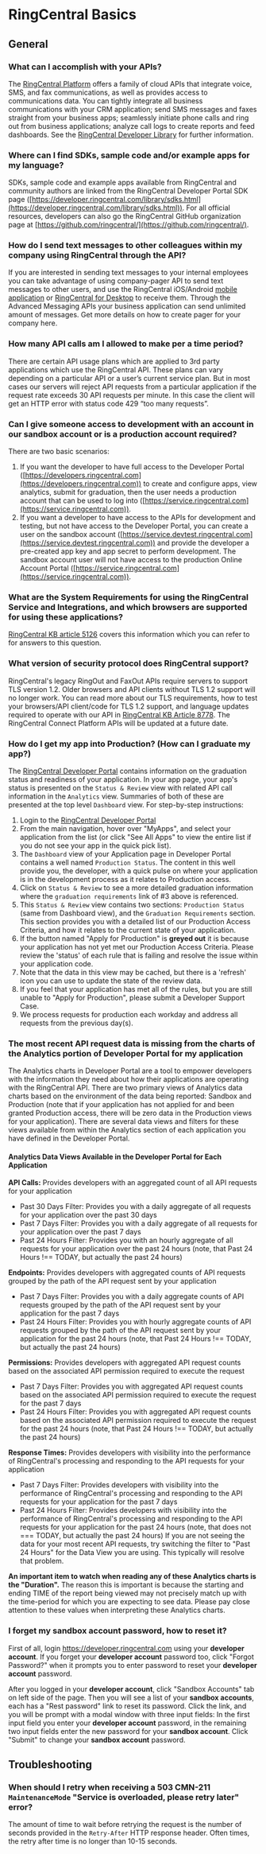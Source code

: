 # RingCentral Basics

## General

### What can I accomplish with your APIs?

The [RingCentral Platform](https://developers.ringcentral.com) offers a family of cloud APIs that integrate voice, SMS, and fax communications, as well as provides access to communications data. You can tightly integrate all business communications with your CRM application; send SMS messages and faxes straight from your business apps; seamlessly initiate phone calls and ring out from business applications; analyze call logs to create reports and feed dashboards. See the [RingCentral Developer Library](https://developer.ringcentral.com/api-and-docs.html) for further information.

### Where can I find SDKs, sample code and/or example apps for my language?

SDKs, sample code and example apps available from RingCentral and community authors are linked from the RingCentral Developer Portal SDK page ([https://developer.ringcentral.com/library/sdks.html](https://developer.ringcentral.com/library/sdks.html)). For all official resources, developers can also go the RingCentral GitHub organization page at [https://github.com/ringcentral/](https://github.com/ringcentral/).

### How do I send text messages to other colleagues within my company using RingCentral through the API?

If you are interested in sending text messages to your internal employees you can take advantage of using company-pager API to send text messages to other users, and use the RingCentral iOS/Android [mobile application](http://www.ringcentral.com/office/features/rcmobile/overview.html) or [RingCentral for Desktop](http://www.ringcentral.com/office/features/desktop-apps/overview.html) to receive them. Through the Advanced Messaging APIs your business application can send unlimited amount of messages. Get more details on how to create pager for your company here.

### How many API calls am I allowed to make per a time period?

There are certain API usage plans which are applied to 3rd party applications which use the RingCentral API. These plans can vary depending on a particular API or a user’s current service plan. But in most cases our servers will reject API requests from a particular application if the request rate exceeds 30 API requests per minute. In this case the client will get an HTTP error with status code 429 “too many requests”.

### Can I give someone access to development with an account in our sandbox account or is a production account required?

There are two basic scenarios:

1. If you want the developer to have full access to the Developer Portal ([https://developers.ringcentral.com](https://developers.ringcentral.com)) to create and configure apps, view analytics, submit for graduation, then the user needs a production account that can be used to log into ([https://service.ringcentral.com](https://service.ringcentral.com)).
2. If you want a developer to have access to the APIs for development and testing, but not have access to the Developer Portal, you can create a user on the sandbox account ([https://service.devtest.ringcentral.com](https://service.devtest.ringcentral.com)) and provide the developer a pre-created app key and app secret to perform development. The sandbox account user will not have access to the production Online Account Portal ([https://service.ringcentral.com](https://service.ringcentral.com)).

### What are the System Requirements for using the RingCentral Service and Integrations, and which browsers are supported for using these applications?

[RingCentral KB article 5126](http://success.ringcentral.com/articles/en_US/RC_Knowledge_Article/5126) covers this information which you can refer to for answers to this question.

### What version of security protocol does RingCentral support?

RingCentral's legacy RingOut and FaxOut APIs require servers to support TLS version 1.2. Older browsers and API clients without TLS 1.2 support will no longer work. You can read more about our TLS requirements, how to test your browsers/API client/code for TLS 1.2 support, and language updates required to operate with our API in [RingCentral KB Article 8778](http://success.ringcentral.com/articles/RC_Knowledge_Article/8778). The RingCentral Connect Platform APIs will be updated at a future date.

### How do I get my app into Production? (How can I graduate my app?)

The [RingCentral Developer Portal](https://developers.ringcentral.com) contains information on the graduation status and readiness of your application. In your app page, your app's status is presented on the `Status & Review` view with related API call information in the `Analytics` view. Summaries of both of these are presented at the top level `Dashboard` view. For step-by-step instructions:

1. Login to the [RingCentral Developer Portal](https://developer.ringcentral.com)
2. From the main navigation, hover over "MyApps", and select your application from the list (or click "See All Apps" to view the entire list if you do not see your app in the quick pick list).
3. The `Dashboard` view of your Application page in Developer Portal contains a well named `Production Status`. The content in this well provide you, the developer, with a quick pulse on where your application is in the development process as it relates to Production access.
4. Click on `Status & Review` to see a more detailed graduation information where the `graduation requirements` link of #3 above is referenced.
5. This `Status & Review` view contains two sections: `Production Status` (same from Dashboard view), and the `Graduation Requirements` section. This section provides you with a detailed list of our Production Access Criteria, and how it relates to the current state of your application.
6. If the button named "Apply for Production" is __greyed out__ it is because your application has not yet met our Production Access Criteria. Please review the 'status' of each rule that is failing and resolve the issue within your application code.
7. Note that the data in this view may be cached, but there is a 'refresh' icon you can use to update the state of the review data.
8. If you feel that your application has met all of the rules, but you are still unable to "Apply for Production", please submit a Developer Support Case.
9. We process requests for production each workday and address all requests from the previous day(s).

### The most recent API request data is missing from the charts of the Analytics portion of Developer Portal for my application

The Analytics charts in Developer Portal are a tool to empower developers with the information they need about how their applications are operating with the RingCentral API. There are two primary views of Analytics data charts  based on the environment of the data being reported: Sandbox and Production (note that if your application has not applied for and been granted Production access, there will be zero data in the Production views for your application). There are several data views and filters for these views available from within the Analytics section of each application you have defined in the Developer Portal.

#### Analytics Data Views Available in the Developer Portal for Each Application
**API Calls:** Provides developers with an aggregated count of all API requests for your application

- Past 30 Days Filter: Provides you with a daily aggregate of all requests for your application over the past 30 days
- Past 7 Days Filter: Provides you with a daily aggregate of all requests for your application over the past 7 days
- Past 24 Hours Filter: Provides you with an hourly aggregate of all requests for your application over the past 24 hours
(note, that Past 24 Hours !== TODAY, but actually the past 24 hours)

**Endpoints:** Provides developers with aggregated counts of API requests grouped by the path of the API request sent by your application

- Past 7 Days Filter: Provides you with a daily aggregate counts of API requests grouped by the path of the API request sent by your application for the past 7 days
- Past 24 Hours Filter: Provides you with hourly aggregate counts of API requests grouped by the path of the API request sent by your application for the past  24 hours
(note, that Past 24 Hours !== TODAY, but actually the past 24 hours)

**Permissions:** Provides developers with aggregated API request counts based on the associated API permission required to execute the request

- Past 7 Days Filter: Provides you with aggregated API request counts based on the associated API permission required to execute the request for the past 7 days
- Past 24 Hours Filter: Provides you with aggregated API request counts based on the associated API permission required to execute the request for the past  24 hours
(note, that Past 24 Hours !== TODAY, but actually the past 24 hours)

**Response Times:** Provides developers with visibility into the performance of RingCentral's processing and responding to the API requests for your application

- Past 7 Days Filter: Provides developers with visibility into the performance of RingCentral's processing and responding to the API requests for your application for the past 7 days
- Past 24 Hours Filter: Provides developers with visibility into the performance of RingCentral's processing and responding to the API requests for your application for the past  24 hours
(note, that does not === TODAY, but actually the past 24 hours)
If you are not seeing the data for your most recent API requests, try switching the filter to "Past 24 Hours" for the Data View you are using. This typically will resolve that problem.

**An important item to watch when reading any of these Analytics charts is the "Duration".** The reason this is important is because the starting and ending TIME of the report being viewed may not precisely match up with the time-period for which you are expecting to see data. Please pay close attention to these values when interpreting these Analytics charts.

### I forget my sandbox account password, how to reset it?

First of all, login https://developer.ringcentral.com using your **developer account**. If you forget your **developer account** password too, click "Forgot Password?" when it prompts you to enter password to reset your **developer account** password.

After you logged in your **developer account**, click "Sandbox Accounts" tab on left side of the page. Then you will see a list of your **sandbox accounts**, each has a "Rest password" link to reset its password. Click the link, and you will be prompt with a modal window with three input fields: In the first input field you enter your **developer account** password, in the remaining two input fields enter the new password for your **sandbox account**. Click "Submit" to change your **sandbox account** password.


## Troubleshooting

### When should I retry when receiving a 503 CMN-211 `MaintenanceMode` "Service is overloaded, please retry later" error?

The amount of time to wait before retrying the request is the number of seconds provided in the `Retry-After` HTTP response header. Often times, the retry after time is no longer than 10-15 seconds.
